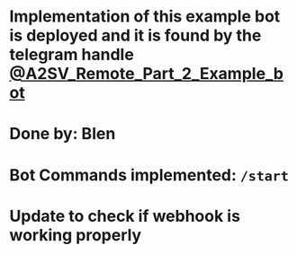 # Implementation of this example bot is deployed and it is found by the telegram handle [@A2SV_Remote_Part_2_Example_bot](https://t.me/A2SV_Remote_Part_2_Example_bot)

# Done by: Blen
# Bot Commands implemented: `/start`
# Update to check if webhook is working properly